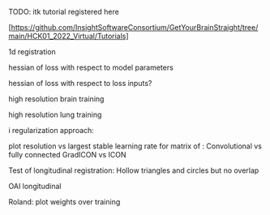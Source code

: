 
TODO:
itk tutorial registered here

[https://github.com/InsightSoftwareConsortium/GetYourBrainStraight/tree/main/HCK01_2022_Virtual/Tutorials]

1d registration

hessian of loss with respect to model parameters

hessian of loss with respect to loss inputs?

high resolution brain training

high resolution lung training

i
regularization approach:

plot resolution vs largest stable learning rate for matrix of :
Convolutional vs fully connected
GradICON vs ICON


Test of longitudinal registration:
Hollow triangles and circles but no overlap

OAI longitudinal

Roland:
plot weights over training

